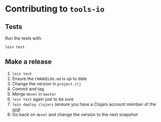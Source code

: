 # Contributing to `tools-io`

## Tests

Run the tests with:
```shell
lein test
```

## Make a release

1. `lein test`
2. Ensure the `CHANGELOG.md` is up to date
3. Change the version in `project.clj`
4. Commit and tag
5. Merge `devel` in `master`
6. `lein test` again just to be sure
7. `lein deploy clojars` (ensure you have a Clojars account member of the [org](https://clojars.org/groups/com.oscaro))
8. Go back on `devel` and change the version to the next snapshot

